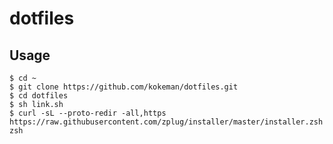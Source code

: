 # dotfiles
## Usage
```console
$ cd ~
$ git clone https://github.com/kokeman/dotfiles.git
$ cd dotfiles
$ sh link.sh
$ curl -sL --proto-redir -all,https https://raw.githubusercontent.com/zplug/installer/master/installer.zsh| zsh
```

